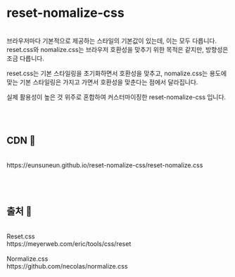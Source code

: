 # reset-nomalize-css

<br>
브라우저마다 기본적으로 제공하는 스타일의 기본값이 있는데, 이는 모두 다릅니다.
<br>
reset.css와 nomalize.css는 브라우저 호환성을 맞추기 위한 목적은 같지만, 방향성은 조금 다릅니다.

reset.css는 기본 스타일링을 초기화하면서 호환성을 맞추고,
nomalize.css는 용도에 맞는 기본 스타일링은 가지고 가면서 호환성을 맞춘다는 점에서 달라집니다.

실제 활용성이 높은 것 위주로 혼합하여 커스터마이징한 reset-nomalize-css 입니다.

<br><br>
## CDN 🔗 ##
<br>
https://eunsuneun.github.io/reset-nomalize-css/reset-nomalize.css
<br><br>
<br><br>

## 출처 📖 ##
<br>
Reset.css
<br>
https://meyerweb.com/eric/tools/css/reset
<br><br>
Normalize.css
<br>
https://github.com/necolas/normalize.css

<br>
<br>
<br>


